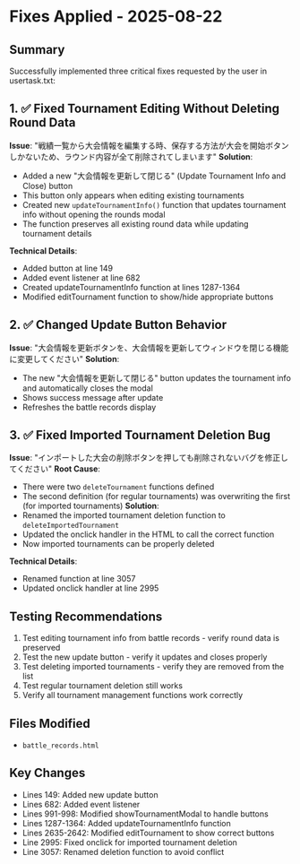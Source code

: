 # Fixes Applied - 2025-08-22

## Summary
Successfully implemented three critical fixes requested by the user in usertask.txt:

## 1. ✅ Fixed Tournament Editing Without Deleting Round Data
**Issue**: "戦績一覧から大会情報を編集する時、保存する方法が大会を開始ボタンしかないため、ラウンド内容が全て削除されてしまいます"
**Solution**:
- Added a new "大会情報を更新して閉じる" (Update Tournament Info and Close) button
- This button only appears when editing existing tournaments
- Created new `updateTournamentInfo()` function that updates tournament info without opening the rounds modal
- The function preserves all existing round data while updating tournament details

**Technical Details**:
- Added button at line 149
- Added event listener at line 682
- Created updateTournamentInfo function at lines 1287-1364
- Modified editTournament function to show/hide appropriate buttons

## 2. ✅ Changed Update Button Behavior
**Issue**: "大会情報を更新ボタンを、大会情報を更新してウィンドウを閉じる機能に変更してください"
**Solution**:
- The new "大会情報を更新して閉じる" button updates the tournament info and automatically closes the modal
- Shows success message after update
- Refreshes the battle records display

## 3. ✅ Fixed Imported Tournament Deletion Bug
**Issue**: "インポートした大会の削除ボタンを押しても削除されないバグを修正してください"
**Root Cause**: 
- There were two `deleteTournament` functions defined
- The second definition (for regular tournaments) was overwriting the first (for imported tournaments)
**Solution**:
- Renamed the imported tournament deletion function to `deleteImportedTournament`
- Updated the onclick handler in the HTML to call the correct function
- Now imported tournaments can be properly deleted

**Technical Details**:
- Renamed function at line 3057
- Updated onclick handler at line 2995

## Testing Recommendations
1. Test editing tournament info from battle records - verify round data is preserved
2. Test the new update button - verify it updates and closes properly
3. Test deleting imported tournaments - verify they are removed from the list
4. Test regular tournament deletion still works
5. Verify all tournament management functions work correctly

## Files Modified
- `battle_records.html`

## Key Changes
- Lines 149: Added new update button
- Lines 682: Added event listener
- Lines 991-998: Modified showTournamentModal to handle buttons
- Lines 1287-1364: Added updateTournamentInfo function
- Lines 2635-2642: Modified editTournament to show correct buttons
- Line 2995: Fixed onclick for imported tournament deletion
- Line 3057: Renamed deletion function to avoid conflict